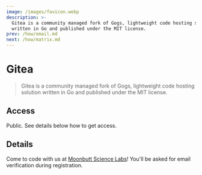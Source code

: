 ```yaml
---
image: /images/favicon.webp
description: >-
  Gitea is a community managed fork of Gogs, lightweight code hosting solution
  written in Go and published under the MIT license.
prev: /how/email.md
next: /how/matrix.md
---
```


# Gitea

> Gitea is a community managed fork of Gogs, lightweight code hosting solution
written in Go and published under the MIT license.

## Access

Public. See details below how to get access.

## Details

Come to code with us at [Moonbutt Science Labs](https://moonbutt.science)! You'll
be asked for email verification during registration.